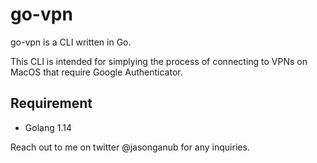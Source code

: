 # go-vpn

go-vpn is a CLI written in Go.

This CLI is intended for simplying the process of connecting to VPNs on MacOS that require Google Authenticator.

## Requirement
- Golang 1.14

Reach out to me on twitter @jasonganub for any inquiries.
